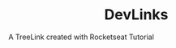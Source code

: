 <h1 align="center"> DevLinks </h1>
<p style= "align:center;">A TreeLink created with Rocketseat Tutorial</p>